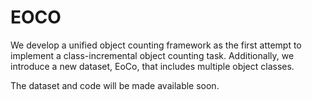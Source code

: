 # EOCO
We develop a unified object counting framework as the first attempt to implement a class-incremental object counting task. Additionally, we introduce a new dataset, EoCo, that includes multiple object classes.

The dataset and code will be made available soon.
